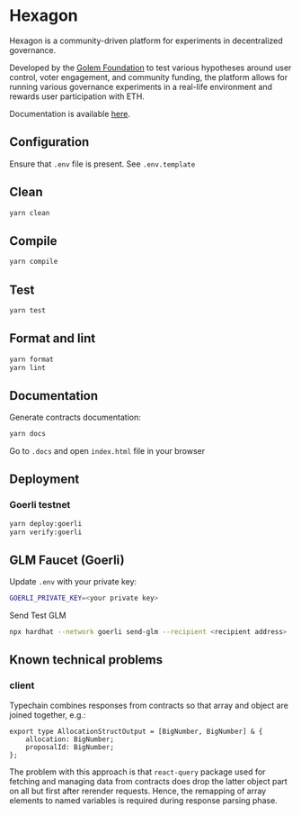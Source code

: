 # Hexagon

Hexagon is a community-driven platform for experiments in decentralized governance.

Developed by the [Golem Foundation](https://golem.foundation/) to test various hypotheses around user control, voter engagement, and community funding, the platform allows for running various governance experiments in a real-life environment and rewards user participation with ETH.

Documentation is available [here](http://docs.hexagonapp.xyz/).

## Configuration

Ensure that `.env`  file is present. See `.env.template`

## Clean
```bash
yarn clean
```

## Compile
```bash
yarn compile
```

## Test
```bash
yarn test
```

## Format and lint
```bash
yarn format
yarn lint
```

## Documentation
Generate contracts documentation:
```bash
yarn docs
```
Go to `.docs` and open `index.html` file in your browser

## Deployment

### Goerli testnet
```bash
yarn deploy:goerli
yarn verify:goerli
```

## GLM Faucet (Goerli)
Update `.env` with your private key:
```bash
GOERLI_PRIVATE_KEY=<your private key>
```
Send Test GLM
```bash
npx hardhat --network goerli send-glm --recipient <recipient address>
```

## Known technical problems
### client
Typechain combines responses from contracts so that array and object are joined together, e.g.:
```
export type AllocationStructOutput = [BigNumber, BigNumber] & {
    allocation: BigNumber;
    proposalId: BigNumber;
};
```
The problem with this approach is that `react-query` package used for fetching and managing data from contracts does drop the latter object part on all but first after rerender requests. Hence, the remapping of array elements to named variables is required during response parsing phase.
